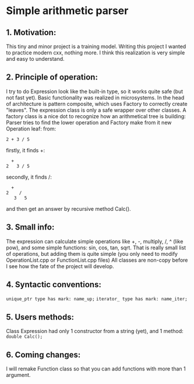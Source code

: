 
# Simple arithmetic parser #


## 1. Motivation: ##
This tiny and minor project is a training model.
Writing this project I wanted to practice modern cxx, nothing more.
I think this realization is very simple and easy to understand.

## 2. Principle of operation: ##
I try to do Expression look like the built-in type,
so it works quite safe (but not fast yet).
Basic functionality was realized in microsystems.
In the head of architecture is pattern composite, which uses Factory to correctly create "leaves".
The expression class is only a safe wrapper over other classes.
A factory class is a nice dot to recognize how an arithmetical tree is building:
Parser tries to find the lower operation and Factory make from it new Operation leaf:
from:

    2 + 3 / 5
firstly, it finds +:

	  +
	2   3 / 5
secondly, it finds /:

      +
    2    /
       3   5
and then get an answer by recursive method Calc().

## 3. Small info: ##
The expression can calculate simple operations like +, -, multiply, /, ^ (like pow), and some simple functions: 
sin, cos, tan, sqrt. That is really small list of operations, but adding them is quite simple 
(you only need to modify OperationList.cpp or FunctionList.cpp files)
All classes are non-copy before I see how the fate of the project will develop.

## 4. Syntactic conventions: ##
`unique_ptr type has mark: name_up;`
`iterator_ type has mark: name_iter;`

## 5. Users methods: ##
Class Expression had only 1 constructor from a string (yet), 
and 1 method: 
`double Calc();`

## 6. Coming changes: ##
I will remake Function class so that you can add functions with more than 1 argument.